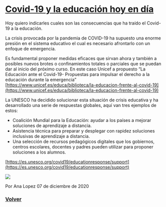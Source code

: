# [Covid-19 y la educación hoy en día](https://javier-dlap.github.io/EducacionDeCalidad/pages/Covid19)

Hoy quiero indicarles cuales son las consecuencias que ha traído el Covid-19 a la educación.

La crisis provocada por la pandemia de COVID-19 ha supuesto una enorme presión en el sistema educativo el cual es necesario afrontarlo con un enfoque de emergencia.

Es fundamental proponer medidas eficaces que sirvan ahora y también a posibles nuevos brotes o confinamientos totales o parciales que se puedan dar al inicio del próximo curso. 
En este caso Unicef a propuesto “La Educación ante el Covid-19- Propuestas para impulsar el derecho a la educación durante la emergencia”
[https://www.unicef.es/educa/biblioteca/la-educacion-frente-al-covid-19](https://www.unicef.es/educa/biblioteca/la-educacion-frente-al-covid-19)

La UNESCO ha decidido solucionar esta situación de crisis educativa y ha desarrollado una serie de respuestas globales, aquí van tres ejemplos de estos:
- Coalición Mundial para la Educación: ayudar a los países a mejorar soluciones de aprendizaje a distancia.
- Asistencia técnica para preparar y desplegar con rapidez soluciones inclusivas de aprendizaje a distancia.
- Una selección de recursos pedagógicos digitales que los gobiernos, centros escolares, docentes y padres pueden utilizar para proponer soluciones a los alumnos.

[https://es.unesco.org/covid19/educationresponse/support](https://es.unesco.org/covid19/educationresponse/support)

![](https://javier-dlap.github.io/EducacionDeCalidad/images/Covid19.jpg)

Por Ana Lopez 07 de diciembre de 2020

### [Volver](https://javier-dlap.github.io/EducacionDeCalidad/) 
